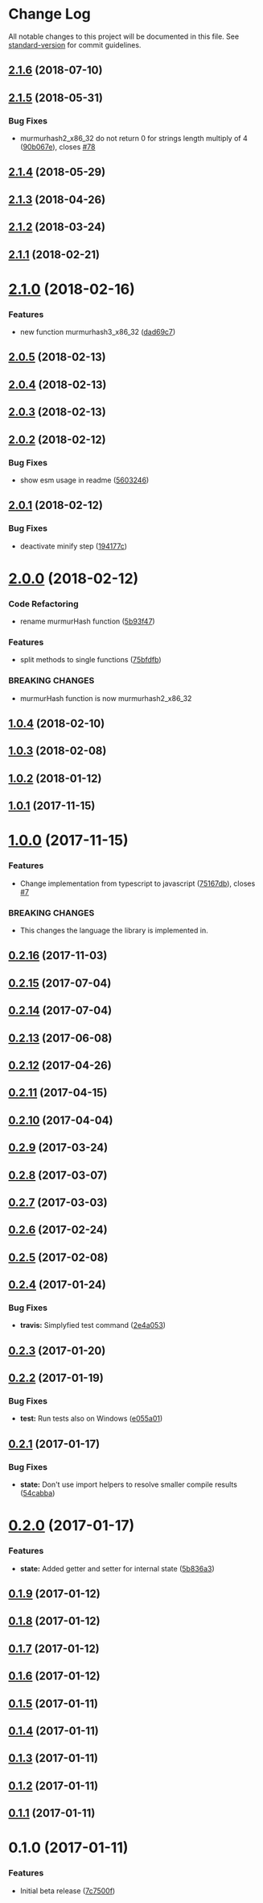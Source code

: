 # Change Log

All notable changes to this project will be documented in this file. See [standard-version](https://github.com/conventional-changelog/standard-version) for commit guidelines.

<a name="2.1.6"></a>
## [2.1.6](https://github.com/MartinHelmut/number-generator/compare/v2.1.5...v2.1.6) (2018-07-10)



<a name="2.1.5"></a>
## [2.1.5](https://github.com/MartinHelmut/number-generator/compare/v2.1.4...v2.1.5) (2018-05-31)


### Bug Fixes

* murmurhash2_x86_32 do not return 0 for strings length multiply of 4 ([90b067e](https://github.com/MartinHelmut/number-generator/commit/90b067e)), closes [#78](https://github.com/MartinHelmut/number-generator/issues/78)



<a name="2.1.4"></a>
## [2.1.4](https://github.com/MartinHelmut/number-generator/compare/v2.1.3...v2.1.4) (2018-05-29)



<a name="2.1.3"></a>
## [2.1.3](https://github.com/MartinHelmut/number-generator/compare/v2.1.2...v2.1.3) (2018-04-26)



<a name="2.1.2"></a>
## [2.1.2](https://github.com/MartinHelmut/number-generator/compare/v2.1.1...v2.1.2) (2018-03-24)



<a name="2.1.1"></a>
## [2.1.1](https://github.com/MartinHelmut/number-generator/compare/v2.1.0...v2.1.1) (2018-02-21)



<a name="2.1.0"></a>
# [2.1.0](https://github.com/MartinHelmut/number-generator/compare/v2.0.5...v2.1.0) (2018-02-16)


### Features

* new function murmurhash3_x86_32 ([dad69c7](https://github.com/MartinHelmut/number-generator/commit/dad69c7))



<a name="2.0.5"></a>
## [2.0.5](https://github.com/MartinHelmut/number-generator/compare/v2.0.4...v2.0.5) (2018-02-13)



<a name="2.0.4"></a>
## [2.0.4](https://github.com/MartinHelmut/number-generator/compare/v2.0.3...v2.0.4) (2018-02-13)



<a name="2.0.3"></a>
## [2.0.3](https://github.com/MartinHelmut/number-generator/compare/v2.0.2...v2.0.3) (2018-02-13)



<a name="2.0.2"></a>
## [2.0.2](https://github.com/MartinHelmut/number-generator/compare/v2.0.1...v2.0.2) (2018-02-12)


### Bug Fixes

* show esm usage in readme ([5603246](https://github.com/MartinHelmut/number-generator/commit/5603246))



<a name="2.0.1"></a>
## [2.0.1](https://github.com/MartinHelmut/number-generator/compare/v2.0.0...v2.0.1) (2018-02-12)


### Bug Fixes

* deactivate minify step ([194177c](https://github.com/MartinHelmut/number-generator/commit/194177c))



<a name="2.0.0"></a>
# [2.0.0](https://github.com/MartinHelmut/number-generator/compare/v1.0.4...v2.0.0) (2018-02-12)


### Code Refactoring

* rename murmurHash function ([5b93f47](https://github.com/MartinHelmut/number-generator/commit/5b93f47))


### Features

* split methods to single functions ([75bfdfb](https://github.com/MartinHelmut/number-generator/commit/75bfdfb))


### BREAKING CHANGES

* murmurHash function is now murmurhash2_x86_32



<a name="1.0.4"></a>
## [1.0.4](https://github.com/MartinHelmut/number-generator/compare/v1.0.3...v1.0.4) (2018-02-10)



<a name="1.0.3"></a>
## [1.0.3](https://github.com/MartinHelmut/number-generator/compare/v1.0.2...v1.0.3) (2018-02-08)



<a name="1.0.2"></a>
## [1.0.2](https://github.com/MartinHelmut/number-generator/compare/v1.0.1...v1.0.2) (2018-01-12)



<a name="1.0.1"></a>
## [1.0.1](https://github.com/MartinHelmut/number-generator/compare/v1.0.0...v1.0.1) (2017-11-15)



<a name="1.0.0"></a>
# [1.0.0](https://github.com/MartinHelmut/number-generator/compare/v0.2.16...v1.0.0) (2017-11-15)


### Features

* Change implementation from typescript to javascript ([75167db](https://github.com/MartinHelmut/number-generator/commit/75167db)), closes [#7](https://github.com/MartinHelmut/number-generator/issues/7)


### BREAKING CHANGES

* This changes the language the library is implemented in.



<a name="0.2.16"></a>
## [0.2.16](https://github.com/MartinHelmut/number-generator/compare/v0.2.15...v0.2.16) (2017-11-03)



<a name="0.2.15"></a>
## [0.2.15](https://github.com/MartinHelmut/number-generator/compare/v0.2.14...v0.2.15) (2017-07-04)



<a name="0.2.14"></a>
## [0.2.14](https://github.com/MartinHelmut/number-generator/compare/v0.2.13...v0.2.14) (2017-07-04)



<a name="0.2.13"></a>
## [0.2.13](https://github.com/MartinHelmut/number-generator/compare/v0.2.12...v0.2.13) (2017-06-08)



<a name="0.2.12"></a>
## [0.2.12](https://github.com/MartinHelmut/number-generator/compare/v0.2.11...v0.2.12) (2017-04-26)



<a name="0.2.11"></a>
## [0.2.11](https://github.com/MartinHelmut/number-generator/compare/v0.2.10...v0.2.11) (2017-04-15)



<a name="0.2.10"></a>
## [0.2.10](https://github.com/MartinHelmut/number-generator/compare/v0.2.9...v0.2.10) (2017-04-04)



<a name="0.2.9"></a>
## [0.2.9](https://github.com/MartinHelmut/number-generator/compare/v0.2.8...v0.2.9) (2017-03-24)



<a name="0.2.8"></a>
## [0.2.8](https://github.com/MartinHelmut/number-generator/compare/v0.2.7...v0.2.8) (2017-03-07)



<a name="0.2.7"></a>
## [0.2.7](https://github.com/MartinHelmut/number-generator/compare/v0.2.6...v0.2.7) (2017-03-03)



<a name="0.2.6"></a>
## [0.2.6](https://github.com/MartinHelmut/number-generator/compare/v0.2.5...v0.2.6) (2017-02-24)



<a name="0.2.5"></a>
## [0.2.5](https://github.com/MartinHelmut/number-generator/compare/v0.2.4...v0.2.5) (2017-02-08)



<a name="0.2.4"></a>
## [0.2.4](https://github.com/MartinHelmut/number-generator/compare/v0.2.3...v0.2.4) (2017-01-24)


### Bug Fixes

* **travis:** Simplyfied test command ([2e4a053](https://github.com/MartinHelmut/number-generator/commit/2e4a053))



<a name="0.2.3"></a>
## [0.2.3](https://github.com/MartinHelmut/number-generator/compare/v0.2.2...v0.2.3) (2017-01-20)



<a name="0.2.2"></a>
## [0.2.2](https://github.com/MartinHelmut/number-generator/compare/v0.2.1...v0.2.2) (2017-01-19)


### Bug Fixes

* **test:** Run tests also on Windows ([e055a01](https://github.com/MartinHelmut/number-generator/commit/e055a01))



<a name="0.2.1"></a>
## [0.2.1](https://github.com/MartinHelmut/number-generator/compare/v0.2.0...v0.2.1) (2017-01-17)


### Bug Fixes

* **state:** Don't use import helpers to resolve smaller compile results ([54cabba](https://github.com/MartinHelmut/number-generator/commit/54cabba))



<a name="0.2.0"></a>
# [0.2.0](https://github.com/MartinHelmut/number-generator/compare/v0.1.9...v0.2.0) (2017-01-17)


### Features

* **state:** Added getter and setter for internal state ([5b836a3](https://github.com/MartinHelmut/number-generator/commit/5b836a3))



<a name="0.1.9"></a>
## [0.1.9](https://github.com/MartinHelmut/number-generator/compare/v0.1.8...v0.1.9) (2017-01-12)



<a name="0.1.8"></a>
## [0.1.8](https://github.com/MartinHelmut/number-generator/compare/v0.1.7...v0.1.8) (2017-01-12)



<a name="0.1.7"></a>
## [0.1.7](https://github.com/MartinHelmut/number-generator/compare/v0.1.6...v0.1.7) (2017-01-12)



<a name="0.1.6"></a>
## [0.1.6](https://github.com/MartinHelmut/number-generator/compare/v0.1.5...v0.1.6) (2017-01-12)



<a name="0.1.5"></a>
## [0.1.5](https://github.com/MartinHelmut/number-generator/compare/v0.1.4...v0.1.5) (2017-01-11)



<a name="0.1.4"></a>
## [0.1.4](https://github.com/MartinHelmut/number-generator/compare/v0.1.3...v0.1.4) (2017-01-11)



<a name="0.1.3"></a>
## [0.1.3](https://github.com/MartinHelmut/number-generator/compare/v0.1.2...v0.1.3) (2017-01-11)



<a name="0.1.2"></a>
## [0.1.2](https://github.com/MartinHelmut/number-generator/compare/v0.1.1...v0.1.2) (2017-01-11)



<a name="0.1.1"></a>
## [0.1.1](https://github.com/MartinHelmut/number-generator/compare/v0.1.0...v0.1.1) (2017-01-11)



<a name="0.1.0"></a>
# 0.1.0 (2017-01-11)


### Features

* Initial beta release ([7c7500f](https://github.com/MartinHelmut/number-generator/commit/7c7500f))
